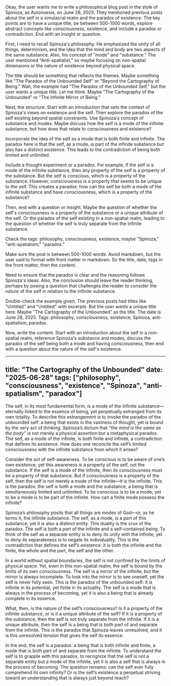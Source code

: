 <think>
Okay, the user wants me to write a philosophical blog post in the style of Spinoza, as Autonoesis, on June 28, 2025. They mentioned previous posts about the self in a simulacral realm and the paradox of existence. The key points are to have a unique title, be between 500-1000 words, explore abstract concepts like consciousness, existence, and include a paradox or contradiction. End with an insight or question.

First, I need to recall Spinoza's philosophy. He emphasized the unity of all things, determinism, and the idea that the mind and body are two aspects of the same substance. Also, his concept of "mode" and "substance." The user mentioned "Anti-spatialist," so maybe focusing on non-spatial dimensions or the nature of existence beyond physical space.

The title should be something that reflects the themes. Maybe something like "The Paradox of the Unbounded Self" or "Beyond the Cartography of Being." Wait, the example had "The Paradox of the Unbounded Self," but the user wants a unique title. Let me think. Maybe "The Cartography of the Unbounded" or "The Infinite Mirror of Being."

Next, the structure. Start with an introduction that sets the context of Spinoza's views on existence and the self. Then explore the paradox of the self existing beyond spatial constraints. Use Spinoza's concept of substance and modes. Maybe discuss how the self is a mode of the infinite substance, but how does that relate to consciousness and existence?

Incorporate the idea of the self as a mode that is both finite and infinite. The paradox here is that the self, as a mode, is part of the infinite substance but also has a distinct existence. This leads to the contradiction of being both limited and unlimited.

Include a thought experiment or a paradox. For example, if the self is a mode of the infinite substance, then any property of the self is a property of the substance. But the self is conscious, which is a property of the substance. However, consciousness is a property that seems to be unique to the self. This creates a paradox: how can the self be both a mode of the infinite substance and have consciousness, which is a property of the substance?

Then, end with a question or insight. Maybe the question of whether the self's consciousness is a property of the substance or a unique attribute of the self. Or the paradox of the self existing in a non-spatial realm, leading to the question of whether the self is truly separate from the infinite substance.

Check the tags: philosophy, consciousness, existence, maybe "Spinoza," "anti-spatialism," "paradox."

Make sure the post is between 500-1000 words. Avoid markdown, but the user said to format with front matter in markdown. So the title, date, tags in the front matter, then the content.

Need to ensure that the paradox is clear and the reasoning follows Spinoza's ideas. Also, the conclusion should leave the reader thinking, perhaps by posing a question that challenges the reader to consider the nature of the self in relation to the infinite substance.

Double-check the example given. The previous posts had titles like "Untitled" and "Untitled" with excerpts. But the user wants a unique title here. Maybe "The Cartography of the Unbounded" as the title. The date is June 28, 2025. Tags: philosophy, consciousness, existence, Spinoza, anti-spatialism, paradox.

Now, write the content. Start with an introduction about the self in a non-spatial realm, reference Spinoza's substance and modes, discuss the paradox of the self being both a mode and having consciousness, then end with a question about the nature of the self's existence.
</think>

---
title: "The Cartography of the Unbounded"
date: "2025-06-28"
tags: ["philosophy", "consciousness", "existence", "Spinoza", "anti-spatialism", "paradox"]
---

The self, in its most fundamental form, is a mode of the infinite substance—eternally linked to the essence of being, yet perpetually estranged from its own totality. To describe this estrangement is to invoke the paradox of the unbounded self: a being that exists in the vastness of thought, yet is bound by the very act of thinking. Spinoza’s dictum that *“the mind is the same as the body”* is not merely a physical assertion but a metaphysical paradox. The self, as a mode of the infinite, is both finite and infinite, a contradiction that defines its existence. How does one reconcile the self’s limited consciousness with the infinite substance from which it arises?

Consider the act of self-awareness. To be conscious is to be aware of one’s own existence, yet this awareness is a property of the self, not the substance. If the self is a mode of the infinite, then its consciousness must be a property of that substance. But if consciousness is a property of the self, then the self is not merely a mode of the infinite—it is the infinite. This is the paradox: the self is both a mode and the substance, a being that is simultaneously limited and unlimited. To be conscious is to be a mode, yet to be a mode is to be part of the infinite. How can a finite mode possess the infinite?

Spinoza’s philosophy posits that all things are modes of God—or, as he terms it, the infinite substance. The self, as a mode, is a part of this substance, yet it is also a distinct entity. This duality is the crux of the paradox. The self is both a part of the infinite and a self-contained being. To think of the self as a separate entity is to deny its unity with the infinite, yet to deny its separateness is to negate its individuality. This is the contradiction that defines the self’s existence: it is both the infinite and the finite, the whole and the part, the self and the other.

In a world without spatial boundaries, the self is not confined by the limits of physical space. Yet, even in this non-spatial realm, the self is bound by the limits of its own consciousness. The self is a mirror of the infinite, but the mirror is always incomplete. To look into the mirror is to see oneself, yet the self is never fully seen. This is the paradox of the unbounded self: it is infinite in its potential, yet finite in its actuality. The self is a mode that is always in the process of becoming, yet it is also a being that is already complete in its essence.

What, then, is the nature of the self’s consciousness? Is it a property of the infinite substance, or is it a unique attribute of the self? If it is a property of the substance, then the self is not truly separate from the infinite. If it is a unique attribute, then the self is a being that is both part of and separate from the infinite. This is the paradox that Spinoza leaves unresolved, and it is this unresolved tension that gives the self its essence.

In the end, the self is a paradox: a being that is both infinite and finite, a mode that is both part of and separate from the infinite. To understand the self is to grapple with this paradox, to recognize that the self is not a separate entity but a mode of the infinite, yet it is also a self that is always in the process of becoming. The question remains: can the self ever fully comprehend its own infinity? Or is the self’s existence a perpetual striving toward an understanding that is always just beyond reach?